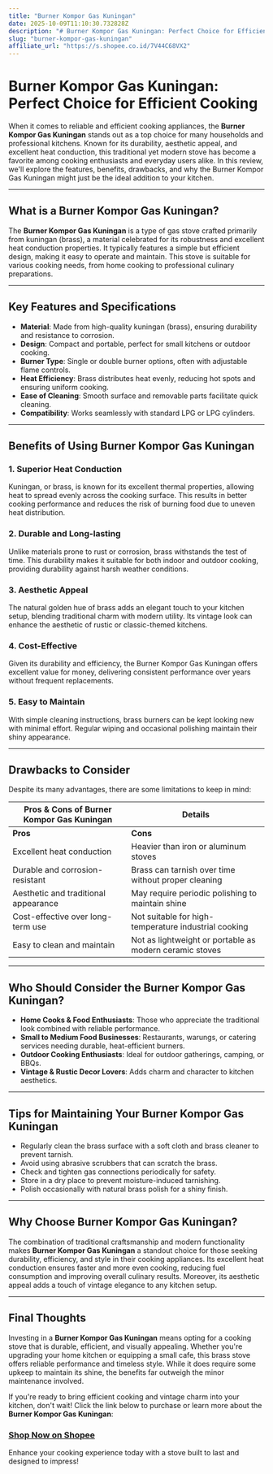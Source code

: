 ```yaml
---
title: "Burner Kompor Gas Kuningan"
date: 2025-10-09T11:10:30.732828Z
description: "# Burner Kompor Gas Kuningan: Perfect Choice for Efficient Cooking..."
slug: "burner-kompor-gas-kuningan"
affiliate_url: "https://s.shopee.co.id/7V44C68VX2"
---
```

# Burner Kompor Gas Kuningan: Perfect Choice for Efficient Cooking

When it comes to reliable and efficient cooking appliances, the **Burner Kompor Gas Kuningan** stands out as a top choice for many households and professional kitchens. Known for its durability, aesthetic appeal, and excellent heat conduction, this traditional yet modern stove has become a favorite among cooking enthusiasts and everyday users alike. In this review, we'll explore the features, benefits, drawbacks, and why the Burner Kompor Gas Kuningan might just be the ideal addition to your kitchen.

---

## What is a Burner Kompor Gas Kuningan?

The **Burner Kompor Gas Kuningan** is a type of gas stove crafted primarily from kuningan (brass), a material celebrated for its robustness and excellent heat conduction properties. It typically features a simple but efficient design, making it easy to operate and maintain. This stove is suitable for various cooking needs, from home cooking to professional culinary preparations.

---

## Key Features and Specifications

- **Material**: Made from high-quality kuningan (brass), ensuring durability and resistance to corrosion.
- **Design**: Compact and portable, perfect for small kitchens or outdoor cooking.
- **Burner Type**: Single or double burner options, often with adjustable flame controls.
- **Heat Efficiency**: Brass distributes heat evenly, reducing hot spots and ensuring uniform cooking.
- **Ease of Cleaning**: Smooth surface and removable parts facilitate quick cleaning.
- **Compatibility**: Works seamlessly with standard LPG or LPG cylinders.

---

## Benefits of Using Burner Kompor Gas Kuningan

### 1. Superior Heat Conduction
Kuningan, or brass, is known for its excellent thermal properties, allowing heat to spread evenly across the cooking surface. This results in better cooking performance and reduces the risk of burning food due to uneven heat distribution.

### 2. Durable and Long-lasting
Unlike materials prone to rust or corrosion, brass withstands the test of time. This durability makes it suitable for both indoor and outdoor cooking, providing durability against harsh weather conditions.

### 3. Aesthetic Appeal
The natural golden hue of brass adds an elegant touch to your kitchen setup, blending traditional charm with modern utility. Its vintage look can enhance the aesthetic of rustic or classic-themed kitchens.

### 4. Cost-Effective
Given its durability and efficiency, the Burner Kompor Gas Kuningan offers excellent value for money, delivering consistent performance over years without frequent replacements.

### 5. Easy to Maintain
With simple cleaning instructions, brass burners can be kept looking new with minimal effort. Regular wiping and occasional polishing maintain their shiny appearance.

---

## Drawbacks to Consider

Despite its many advantages, there are some limitations to keep in mind:

| Pros & Cons of Burner Kompor Gas Kuningan                      | Details                                                      |
|---------------------------------------------------------------|--------------------------------------------------------------|
| **Pros**                                                      | **Cons**                                                     |
| Excellent heat conduction                                    | Heavier than iron or aluminum stoves                        |
| Durable and corrosion-resistant                              | Brass can tarnish over time without proper cleaning       |
| Aesthetic and traditional appearance                          | May require periodic polishing to maintain shine          |
| Cost-effective over long-term use                              | Not suitable for high-temperature industrial cooking       |
| Easy to clean and maintain                                    | Not as lightweight or portable as modern ceramic stoves   |

---

## Who Should Consider the Burner Kompor Gas Kuningan?

- **Home Cooks & Food Enthusiasts**: Those who appreciate the traditional look combined with reliable performance.
- **Small to Medium Food Businesses**: Restaurants, warungs, or catering services needing durable, heat-efficient burners.
- **Outdoor Cooking Enthusiasts**: Ideal for outdoor gatherings, camping, or BBQs.
- **Vintage & Rustic Decor Lovers**: Adds charm and character to kitchen aesthetics.

---

## Tips for Maintaining Your Burner Kompor Gas Kuningan

- Regularly clean the brass surface with a soft cloth and brass cleaner to prevent tarnish.
- Avoid using abrasive scrubbers that can scratch the brass.
- Check and tighten gas connections periodically for safety.
- Store in a dry place to prevent moisture-induced tarnishing.
- Polish occasionally with natural brass polish for a shiny finish.

---

## Why Choose Burner Kompor Gas Kuningan?

The combination of traditional craftsmanship and modern functionality makes **Burner Kompor Gas Kuningan** a standout choice for those seeking durability, efficiency, and style in their cooking appliances. Its excellent heat conduction ensures faster and more even cooking, reducing fuel consumption and improving overall culinary results. Moreover, its aesthetic appeal adds a touch of vintage elegance to any kitchen setup.

---

## Final Thoughts

Investing in a **Burner Kompor Gas Kuningan** means opting for a cooking stove that is durable, efficient, and visually appealing. Whether you're upgrading your home kitchen or equipping a small cafe, this brass stove offers reliable performance and timeless style. While it does require some upkeep to maintain its shine, the benefits far outweigh the minor maintenance involved.

If you're ready to bring efficient cooking and vintage charm into your kitchen, don't wait! Click the link below to purchase or learn more about the **Burner Kompor Gas Kuningan**:

### [Shop Now on Shopee](https://s.shopee.co.id/7V44C68VX2)

Enhance your cooking experience today with a stove built to last and designed to impress!